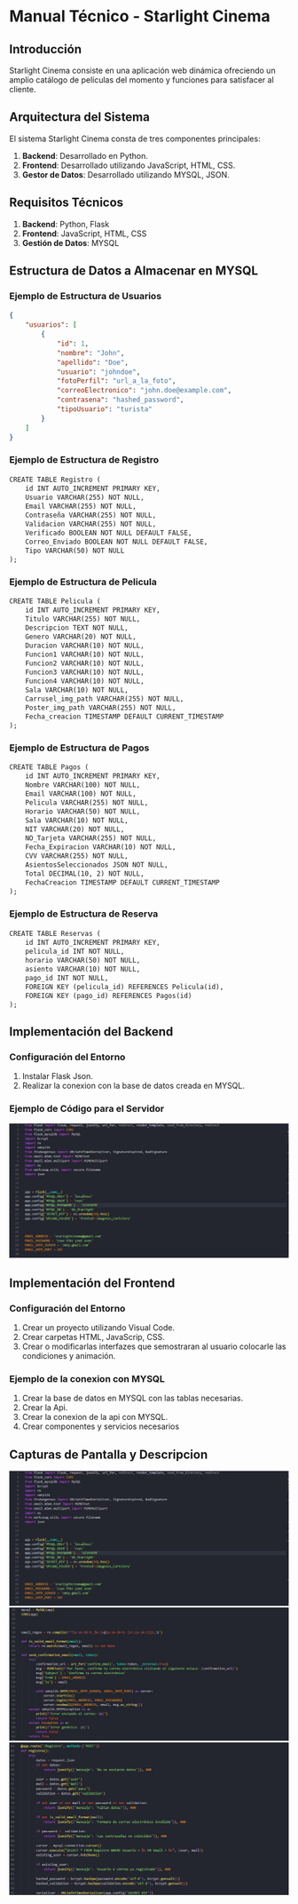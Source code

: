 # Manual Técnico - Starlight Cinema

## Introducción
Starlight Cinema consiste en una aplicación web dinámica ofreciendo un amplio catálogo de películas del momento y funciones para satisfacer al cliente.

## Arquitectura del Sistema
El sistema Starlight Cinema consta de tres componentes principales:
1. **Backend**: Desarrollado en Python.
2. **Frontend**: Desarrollado utilizando JavaScript, HTML, CSS.
3. **Gestor de Datos**: Desarrollado utilizando MYSQL, JSON.

## Requisitos Técnicos
1. **Backend**: Python, Flask
2. **Frontend**: JavaScript, HTML, CSS
3. **Gestión de Datos**: MYSQL

## Estructura de Datos a Almacenar en MYSQL
### Ejemplo de Estructura de Usuarios
```json
{
    "usuarios": [
        {
            "id": 1,
            "nombre": "John",
            "apellido": "Doe",
            "usuario": "johndoe",
            "fotoPerfil": "url_a_la_foto",
            "correoElectronico": "john.doe@example.com",
            "contrasena": "hashed_password",
            "tipoUsuario": "turista"
        }
    ]
}
```
### Ejemplo de Estructura de Registro
```MYSQL
CREATE TABLE Registro (
    id INT AUTO_INCREMENT PRIMARY KEY,
    Usuario VARCHAR(255) NOT NULL,
    Email VARCHAR(255) NOT NULL,
    Contraseña VARCHAR(255) NOT NULL,	
    Validacion VARCHAR(255) NOT NULL,
    Verificado BOOLEAN NOT NULL DEFAULT FALSE,
    Correo_Enviado BOOLEAN NOT NULL DEFAULT FALSE,
    Tipo VARCHAR(50) NOT NULL
);
```

### Ejemplo de Estructura de Pelicula
```MYSQL
CREATE TABLE Pelicula (
    id INT AUTO_INCREMENT PRIMARY KEY,
    Titulo VARCHAR(255) NOT NULL,
    Descripcion TEXT NOT NULL,
    Genero VARCHAR(20) NOT NULL,
    Duracion VARCHAR(10) NOT NULL,
    Funcion1 VARCHAR(10) NOT NULL,
    Funcion2 VARCHAR(10) NOT NULL,
    Funcion3 VARCHAR(10) NOT NULL,
    Funcion4 VARCHAR(10) NOT NULL,
    Sala VARCHAR(10) NOT NULL,
    Carrusel_img_path VARCHAR(255) NOT NULL,
    Poster_img_path VARCHAR(255) NOT NULL,
    Fecha_creacion TIMESTAMP DEFAULT CURRENT_TIMESTAMP
);
```
### Ejemplo de Estructura de Pagos
```MYSQL
CREATE TABLE Pagos (
    id INT AUTO_INCREMENT PRIMARY KEY,
    Nombre VARCHAR(100) NOT NULL,
    Email VARCHAR(100) NOT NULL,
    Pelicula VARCHAR(255) NOT NULL,
    Horario VARCHAR(50) NOT NULL,
    Sala VARCHAR(10) NOT NULL,
    NIT VARCHAR(20) NOT NULL,
    NO_Tarjeta VARCHAR(255) NOT NULL,
    Fecha_Expiracion VARCHAR(10) NOT NULL,
    CVV VARCHAR(255) NOT NULL,
    AsientosSeleccionados JSON NOT NULL,
    Total DECIMAL(10, 2) NOT NULL,
    FechaCreacion TIMESTAMP DEFAULT CURRENT_TIMESTAMP
);
```
### Ejemplo de Estructura de Reserva
```MYSQL
CREATE TABLE Reservas (
    id INT AUTO_INCREMENT PRIMARY KEY,
    pelicula_id INT NOT NULL,
    horario VARCHAR(50) NOT NULL,
    asiento VARCHAR(10) NOT NULL,
    pago_id INT NOT NULL,
    FOREIGN KEY (pelicula_id) REFERENCES Pelicula(id),
    FOREIGN KEY (pago_id) REFERENCES Pagos(id)
);
```

## Implementación del Backend
### Configuración del Entorno
1. Instalar Flask Json.
3. Realizar la conexion con la base de datos creada en MYSQL.

### Ejemplo de Código para el Servidor
 ![Mi Imagen](imagenes/1.1.3.jpg)

## Implementación del Frontend
### Configuración del Entorno
1. Crear un proyecto utilizando Visual Code. 
2. Crear carpetas HTML, JavaScrip, CSS.
3. Crear o modificarlas interfazes que semostraran al usuario colocarle las condiciones y animación.
   
### Ejemplo de la conexion con MYSQL 
1. Crear la base de datos en MYSQL con las tablas necesarias. 
2. Crear la Api.
3. Crear la conexion de la api con MYSQL.
4. Crear componentes y servicios necesarios
   
## Capturas de Pantalla y Descripcion
 ![Mi Imagen](imagenes/1.1.3.jpg)
 ![Mi Imagen](imagenes/1.1.1.jpg)
  ![Mi Imagen](imagenes/1.1.2.jpg)
